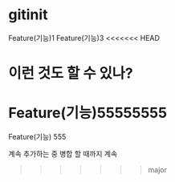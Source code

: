 # gitinit

Feature(기능)1
Feature(기능)3
<<<<<<< HEAD

<div class="box">
<h1>이런 것도 할 수 있나?</h1>
</div>


Feature(기능)55555555
=======
Feature(기능) 555

계속 추가하는 중 병합 할 때까지 계속 
>>>>>>> major
